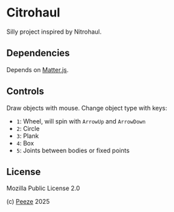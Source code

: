 # Citrohaul

Silly project inspired by Nitrohaul.

## Dependencies

Depends on [Matter.js](https://github.com/liabru/matter-js).

## Controls

Draw objects with mouse. Change object type with keys:
- `1`: Wheel, will spin with `ArrowUp` and `ArrowDown`
- `2`: Circle
- `3`: Plank
- `4`: Box
- `5`: Joints between bodies or fixed points

## License

Mozilla Public License 2.0

(c) [Peeze](https://www.github.com/Peeze) 2025
